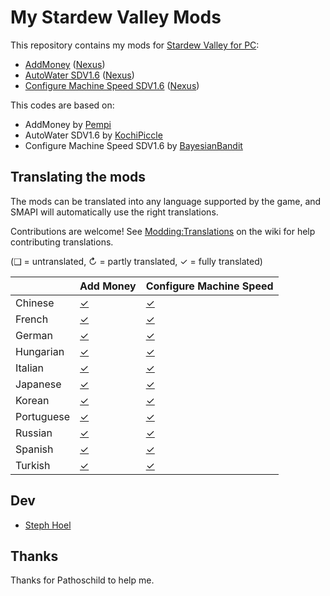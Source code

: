 ﻿# My Stardew Valley Mods

This repository contains my mods for [Stardew Valley for PC](http://stardewvalley.net/):

* [AddMoney](AddMoney) ([Nexus](https://www.nexusmods.com/stardewvalley/mods/21016))
* [AutoWater SDV1.6](AutoWater) ([Nexus](https://www.nexusmods.com/stardewvalley/mods/21022))
* [Configure Machine Speed SDV1.6](ConfigureMachineSpeed) ([Nexus](https://www.nexusmods.com/stardewvalley/mods/21005))

This codes are based on:

* AddMoney by [Pempi](https://www.nexusmods.com/stardewvalley/mods/20111)
* AutoWater SDV1.6 by [KochiPiccle](https://www.nexusmods.com/stardewvalley/mods/1666)
* Configure Machine Speed SDV1.6 by [BayesianBandit](https://www.nexusmods.com/stardewvalley/mods/3519)

## Translating the mods

The mods can be translated into any language supported by the game, and SMAPI will automatically use the right translations.

Contributions are welcome! See [Modding:Translations](https://stardewvalleywiki.com/Modding:Translations) on the wiki for help contributing translations.

(❑ = untranslated, ↻ = partly translated, ✓ = fully translated)

&nbsp;     | Add Money                  | Configure Machine Speed
:--------- | :------------------------- | :--------------------------------------
Chinese    | [✓](AddMoney/i18n/zh.json) | [✓](ConfigureMachineSpeed/i18n/zh.json)
French     | [✓](AddMoney/i18n/fr.json) | [✓](ConfigureMachineSpeed/i18n/fr.json)
German     | [✓](AddMoney/i18n/de.json) | [✓](ConfigureMachineSpeed/i18n/de.json)
Hungarian  | [✓](AddMoney/i18n/hu.json) | [✓](ConfigureMachineSpeed/i18n/hu.json)
Italian    | [✓](AddMoney/i18n/it.json) | [✓](ConfigureMachineSpeed/i18n/it.json)
Japanese   | [✓](AddMoney/i18n/ja.json) | [✓](ConfigureMachineSpeed/i18n/ja.json)
Korean     | [✓](AddMoney/i18n/ko.json) | [✓](ConfigureMachineSpeed/i18n/ko.json)
Portuguese | [✓](AddMoney/i18n/pt.json) | [✓](ConfigureMachineSpeed/i18n/pt.json)
Russian    | [✓](AddMoney/i18n/ru.json) | [✓](ConfigureMachineSpeed/i18n/ru.json)
Spanish    | [✓](AddMoney/i18n/es.json) | [✓](ConfigureMachineSpeed/i18n/es.json)
Turkish    | [✓](AddMoney/i18n/tr.json) | [✓](ConfigureMachineSpeed/i18n/tr.json)

## Dev

* [Steph Hoel](https://github.com/stephhoel)

## Thanks

Thanks for Pathoschild to help me.

<!-- Para atualizar o repositório local com o remoto e apagar a branch local:

git checkout main

git fetch --prune

git branch -D nome_da_branch
-->
